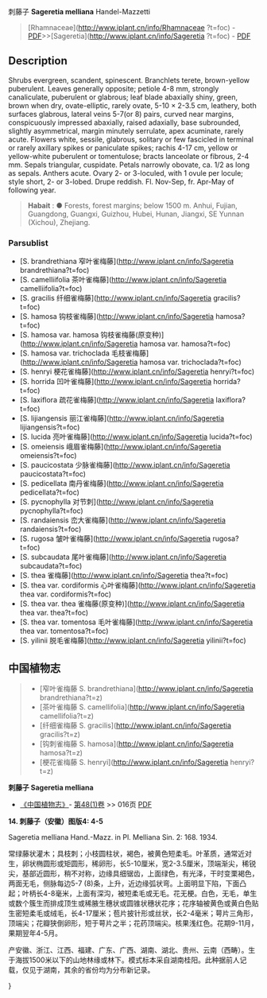刺藤子 **Sageretia melliana** Handel-Mazzetti

> [Rhamnaceae](http://www.iplant.cn/info/Rhamnaceae ?t=foc) - [PDF](http://iplant.cn/foc/pdf/Rhamnaceae.pdf)>>[Sageretia](http://www.iplant.cn/info/Sageretia ?t=foc) - [PDF](http://www.iplant.cn/foc/pdf/Sageretia.pdf)

## Description

Shrubs evergreen, scandent, spinescent. Branchlets terete, brown-yellow puberulent. Leaves generally opposite; petiole 4-8 mm, strongly canaliculate, puberulent or glabrous; leaf blade abaxially shiny, green, brown when dry, ovate-elliptic, rarely ovate, 5-10 × 2-3.5 cm, leathery, both surfaces glabrous, lateral veins 5-7(or 8) pairs, curved near margins, conspicuously impressed abaxially, raised adaxially, base subrounded, slightly asymmetrical, margin minutely serrulate, apex acuminate, rarely acute. Flowers white, sessile, glabrous, solitary or few fascicled in terminal or rarely axillary spikes or paniculate spikes; rachis 4-17 cm, yellow or yellow-white puberulent or tomentulose; bracts lanceolate or fibrous, 2-4 mm. Sepals triangular, cuspidate. Petals narrowly obovate, ca. 1/2 as long as sepals. Anthers acute. Ovary 2- or 3-loculed, with 1 ovule per locule; style short, 2- or 3-lobed. Drupe reddish. Fl. Nov-Sep, fr. Apr-May of following year.

> **Habait** : 
>●  Forests, forest margins; below 1500 m. Anhui, Fujian, Guangdong, Guangxi, Guizhou, Hubei, Hunan, Jiangxi, SE Yunnan (Xichou), Zhejiang.

### Parsublist

* [S.  brandrethiana  窄叶雀梅藤](http://www.iplant.cn/info/Sageretia brandrethiana?t=foc)
* [S.  camelliifolia  茶叶雀梅藤](http://www.iplant.cn/info/Sageretia camelliifolia?t=foc)
* [S.  gracilis  纤细雀梅藤](http://www.iplant.cn/info/Sageretia gracilis?t=foc)
* [S.  hamosa  钩枝雀梅藤](http://www.iplant.cn/info/Sageretia hamosa?t=foc)
* [S.  hamosa var. hamosa  钩枝雀梅藤(原变种)](http://www.iplant.cn/info/Sageretia hamosa var. hamosa?t=foc)
* [S.  hamosa var. trichoclada  毛枝雀梅藤](http://www.iplant.cn/info/Sageretia hamosa var. trichoclada?t=foc)
* [S.  henryi  梗花雀梅藤](http://www.iplant.cn/info/Sageretia henryi?t=foc)
* [S.  horrida  凹叶雀梅藤](http://www.iplant.cn/info/Sageretia horrida?t=foc)
* [S.  laxiflora  疏花雀梅藤](http://www.iplant.cn/info/Sageretia laxiflora?t=foc)
* [S.  lijiangensis  丽江雀梅藤](http://www.iplant.cn/info/Sageretia lijiangensis?t=foc)
* [S.  lucida  亮叶雀梅藤](http://www.iplant.cn/info/Sageretia lucida?t=foc)
* [S.  omeiensis  峨眉雀梅藤](http://www.iplant.cn/info/Sageretia omeiensis?t=foc)
* [S.  paucicostata  少脉雀梅藤](http://www.iplant.cn/info/Sageretia paucicostata?t=foc)
* [S.  pedicellata  南丹雀梅藤](http://www.iplant.cn/info/Sageretia pedicellata?t=foc)
* [S.  pycnophylla  对节刺](http://www.iplant.cn/info/Sageretia pycnophylla?t=foc)
* [S.  randaiensis  峦大雀梅藤](http://www.iplant.cn/info/Sageretia randaiensis?t=foc)
* [S.  rugosa  皱叶雀梅藤](http://www.iplant.cn/info/Sageretia rugosa?t=foc)
* [S.  subcaudata  尾叶雀梅藤](http://www.iplant.cn/info/Sageretia subcaudata?t=foc)
* [S.  thea  雀梅藤](http://www.iplant.cn/info/Sageretia thea?t=foc)
* [S.  thea var. cordiformis  心叶雀梅藤](http://www.iplant.cn/info/Sageretia thea var. cordiformis?t=foc)
* [S.  thea var. thea  雀梅藤(原变种)](http://www.iplant.cn/info/Sageretia thea var. thea?t=foc)
* [S.  thea var. tomentosa  毛叶雀梅藤](http://www.iplant.cn/info/Sageretia thea var. tomentosa?t=foc)
* [S.  yilinii  脱毛雀梅藤](http://www.iplant.cn/info/Sageretia yilinii?t=foc)

## 中国植物志

> * [窄叶雀梅藤  S.  brandrethiana](http://www.iplant.cn/info/Sageretia brandrethiana?t=z)
> * [茶叶雀梅藤  S.  camellifolia](http://www.iplant.cn/info/Sageretia camellifolia?t=z)
> * [纤细雀梅藤  S.  gracilis](http://www.iplant.cn/info/Sageretia gracilis?t=z)
> * [钩刺雀梅藤  S.  hamosa](http://www.iplant.cn/info/Sageretia hamosa?t=z)
> * [梗花雀梅藤  S.  henryi](http://www.iplant.cn/info/Sageretia henryi?t=z)

**刺藤子 Sageretia melliana**

* [《中国植物志》](http://www.iplant.cn/frps)- [第48(1)卷](http://www.iplant.cn/frps/vol/48(1)) >> 016页 [PDF](http://www.iplant.cn/frps/pdf/48(1)/016.PDF)

**14. 刺藤子（安徽）图版4: 4-5**

Sageretia melliana Hand.-Mazz. in Pl. Melliana Sin. 2: 168. 1934.

常绿藤状灌木；具枝刺；小枝圆柱状，褐色，被黄色短柔毛。叶革质，通常近对生，卵状椭圆形或矩圆形，稀卵形，长5-10厘米，宽2-3.5厘米，顶端渐尖，稀锐尖，基部近圆形，稍不对称，边缘具细锯齿，上面绿色，有光泽，干时变栗褐色，两面无毛，侧脉每边5-7 (8)条，上升，近边缘弧状弯。上面明显下陷，下面凸起；叶柄长4-8毫米，上面有深沟，被短柔毛或无毛。花无梗。白色，无毛，单生或数个簇生而排成顶生或稀腋生穗状或圆锥状穗状花序；花序轴被黄色或黄白色贴生密短柔毛或绒毛，长4-17厘米；苞片披针形或丝状，长2-4毫米；萼片三角形，顶端尖；花瓣狭倒卵形，短于萼片之半；花药顶端尖。核果浅红色。花期9-11月，果期翌年4-5月。

产安徽、浙江、江西、福建、广东、广西、湖南、湖北、贵州、云南（西畴）。生于海拔1500米以下的山地林缘或林下。模式标本采自湖南桂阳。此种据前人记载，仅见于湖南，其余的省份均为分布新记录。

}